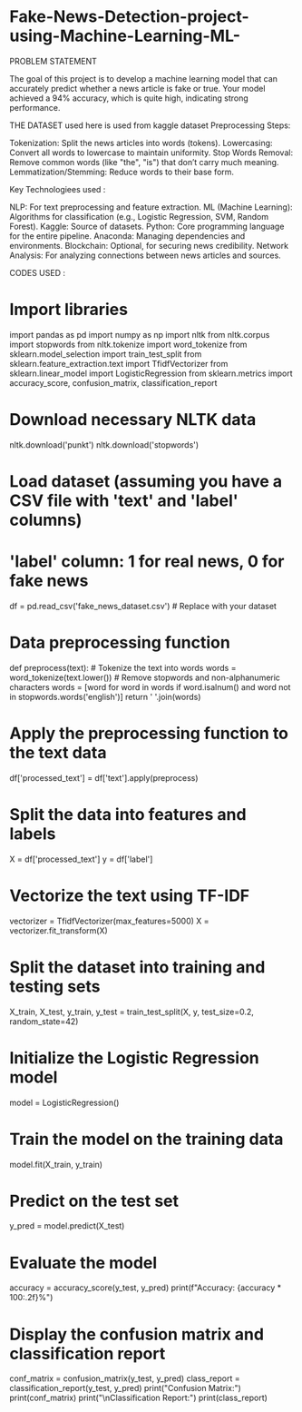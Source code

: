 # Fake-News-Detection-project-using-Machine-Learning-ML-

PROBLEM STATEMENT 

The goal of this project is to develop a machine learning model that can accurately predict whether a news article is fake or true. Your model achieved a 94% accuracy, which is quite high, indicating strong performance.

 THE DATASET used  here is used from kaggle dataset 
 Preprocessing Steps:

Tokenization: Split the news articles into words (tokens).
Lowercasing: Convert all words to lowercase to maintain uniformity.
Stop Words Removal: Remove common words (like "the", "is") that don’t carry much meaning.
Lemmatization/Stemming: Reduce words to their base form.


Key Technologiees used :

NLP: For text preprocessing and feature extraction.
ML (Machine Learning): Algorithms for classification (e.g., Logistic Regression, SVM, Random Forest).
Kaggle: Source of datasets.
Python: Core programming language for the entire pipeline.
Anaconda: Managing dependencies and environments.
Blockchain: Optional, for securing news credibility.
Network Analysis: For analyzing connections between news articles and sources.

CODES USED :

# Import libraries
import pandas as pd
import numpy as np
import nltk
from nltk.corpus import stopwords
from nltk.tokenize import word_tokenize
from sklearn.model_selection import train_test_split
from sklearn.feature_extraction.text import TfidfVectorizer
from sklearn.linear_model import LogisticRegression
from sklearn.metrics import accuracy_score, confusion_matrix, classification_report

# Download necessary NLTK data
nltk.download('punkt')
nltk.download('stopwords')

# Load dataset (assuming you have a CSV file with 'text' and 'label' columns)
# 'label' column: 1 for real news, 0 for fake news
df = pd.read_csv('fake_news_dataset.csv')  # Replace with your dataset

# Data preprocessing function
def preprocess(text):
    # Tokenize the text into words
    words = word_tokenize(text.lower())
    # Remove stopwords and non-alphanumeric characters
    words = [word for word in words if word.isalnum() and word not in stopwords.words('english')]
    return ' '.join(words)

# Apply the preprocessing function to the text data
df['processed_text'] = df['text'].apply(preprocess)

# Split the data into features and labels
X = df['processed_text']
y = df['label']

# Vectorize the text using TF-IDF
vectorizer = TfidfVectorizer(max_features=5000)
X = vectorizer.fit_transform(X)

# Split the dataset into training and testing sets
X_train, X_test, y_train, y_test = train_test_split(X, y, test_size=0.2, random_state=42)

# Initialize the Logistic Regression model
model = LogisticRegression()

# Train the model on the training data
model.fit(X_train, y_train)

# Predict on the test set
y_pred = model.predict(X_test)

# Evaluate the model
accuracy = accuracy_score(y_test, y_pred)
print(f"Accuracy: {accuracy * 100:.2f}%")

# Display the confusion matrix and classification report
conf_matrix = confusion_matrix(y_test, y_pred)
class_report = classification_report(y_test, y_pred)
print("Confusion Matrix:")
print(conf_matrix)
print("\nClassification Report:")
print(class_report)
